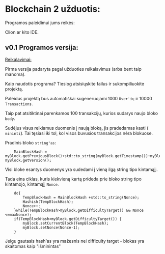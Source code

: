 # Blockchain 2 užduotis:

Programos paleidimui jums reikės:

Clion ar kito IDE.


## v0.1 Programos versija:

[Reikalavimai:](https://github.com/blockchain-group/Blockchain-technologijos/blob/master/pratybos/2uzduotis-Blockchain.md#reikalavimai-versijai-v01-terminas-2019-10-18)

Pirma versija padaryta pagal užduoties reikalavimus (arba bent taip manoma).

Kaip naudotis programa? Tiesiog atsisiųskite failus ir sukompiliuokite projektą. 

Paleidus projektą bus automatiškai sugeneruojami 1000 ```User'ių``` ir 10000 ```Transactions```.

Taip pat atsitiktinai parenkamos 100 transakcijų, kurios sudarys naujo bloko ```body```.

Sudėjus visus reikiamus duomenis į naują bloką, jis pradedamas kasti ( ```mininti```). Tai tęsiasi iki tol, kol visos buvusios transakcijos nėra blokuose.

Pradinis bloko ```string'as```: 

```
    MainBlockHash = myBlock.getPreviousBlock()+std::to_string(myBlock.getTimestamp())+myBlock.getDifficultyTarget()+myBlock.getMerkleHash()+ myBlock.getVersion();
```
Visi bloke esantys duomenys yra sudedami į vieną ilgą string tipo kintamąjį.

Tada eina ciklas, kuris kiekvieną kartą prideda prie bloko string tipo kintamojo, kintamąjį ```Nonce```.

```
    do{
        TempBlockHash = MainBlockHash +std::to_string(Nonce);
        Hashish(TempBlockHash);
        Nonce++;
    }while(TempBlockHash>myBlock.getDifficultyTarget() && Nonce <=maxNonce);
    if(TempBlockHash<myBlock.getDifficultyTarget()) {
        myBlock.setCurrentBlock(TempBlockHash);
        myBlock.setNonce(Nonce-1);
    }
```

Jeigu gautasis hash'as yra mažesnis nei difficulty target - blokas yra skaitomas kaip "išminintas"
